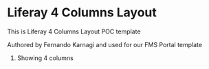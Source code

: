 # Liferay 4 Columns Layout
This is Liferay 4 Columns Layout POC template

Authored by Fernando Karnagi and used for our FMS Portal template
1. Showing 4 columns 